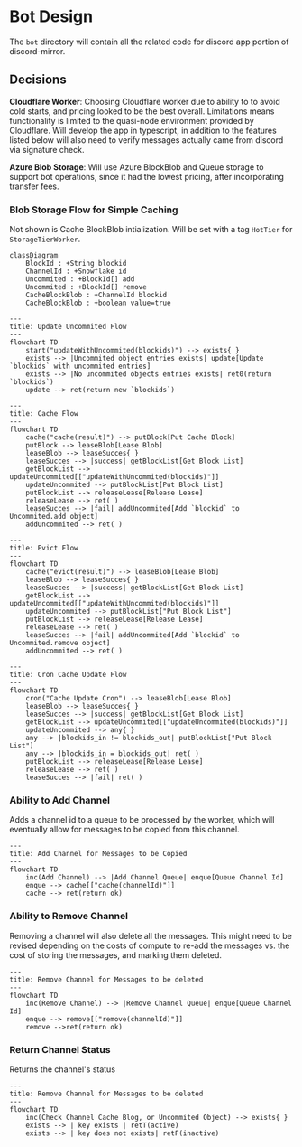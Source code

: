 # Bot Design

The `bot` directory will contain all the related code for discord app portion of discord-mirror.

## Decisions

**Cloudflare Worker**: Choosing Cloudflare worker due to ability to to avoid cold starts, and pricing looked to be the best overall. Limitations means functionality is limited to the quasi-node environment provided by Cloudflare. Will develop the app in typescript, in addition to the features listed below will also need to verify messages actually came from discord via signature check.

**Azure Blob Storage**: Will use Azure BlockBlob and Queue storage to support bot operations, since it had the lowest pricing, after incorporating transfer fees.

### Blob Storage Flow for Simple Caching

Not shown is Cache BlockBlob intialization. Will be set with a tag `HotTier` for `StorageTierWorker`.

```mermaid
classDiagram
    BlockId : +String blockid
    ChannelId : +Snowflake id
    Uncommited : +BlockId[] add
    Uncommited : +BlockId[] remove
    CacheBlockBlob : +ChannelId blockid
    CacheBlockBlob : +boolean value=true
```

```mermaid
---
title: Update Uncommited Flow
---
flowchart TD
    start("updateWithUncommited(blockids)") --> exists{ }
    exists --> |Uncommited object entries exists| update[Update `blockids` with uncommited entries]
    exists --> |No uncommited objects entries exists| ret0(return `blockids`)
    update --> ret(return new `blockids`)
```

```mermaid
---
title: Cache Flow
---
flowchart TD
    cache("cache(result)") --> putBlock[Put Cache Block]
    putBlock --> leaseBlob[Lease Blob]
    leaseBlob --> leaseSucces{ }
    leaseSucces --> |success| getBlockList[Get Block List]
    getBlockList --> updateUncommited[["updateWithUncommited(blockids)"]]
    updateUncommited --> putBlockList[Put Block List]
    putBlockList --> releaseLease[Release Lease]
    releaseLease --> ret( )
    leaseSucces --> |fail| addUncommited[Add `blockid` to Uncommited.add object]
    addUncommited --> ret( )
```

```mermaid
---
title: Evict Flow
---
flowchart TD
    cache("evict(result)") --> leaseBlob[Lease Blob]
    leaseBlob --> leaseSucces{ }
    leaseSucces --> |success| getBlockList[Get Block List]
    getBlockList --> updateUncommited[["updateWithUncommited(blockids)"]]
    updateUncommited --> putBlockList["Put Block List"]
    putBlockList --> releaseLease[Release Lease]
    releaseLease --> ret( )
    leaseSucces --> |fail| addUncommited[Add `blockid` to Uncommited.remove object]
    addUncommited --> ret( )
```

```mermaid
---
title: Cron Cache Update Flow
---
flowchart TD
    cron("Cache Update Cron") --> leaseBlob[Lease Blob]
    leaseBlob --> leaseSucces{ }
    leaseSucces --> |success| getBlockList[Get Block List]
    getBlockList --> updateUncommited[["updateUncommited(blockids)"]]
    updateUncommited --> any{ }
    any --> |blockids_in != blockids_out| putBlockList["Put Block List"]
    any --> |blockids_in = blockids_out| ret( )
    putBlockList --> releaseLease[Release Lease]
    releaseLease --> ret( )
    leaseSucces --> |fail| ret( )
```

### Ability to Add Channel

Adds a channel id to a queue to be processed by the worker, which will eventually allow for messages to be copied from this channel.

```mermaid
---
title: Add Channel for Messages to be Copied
---
flowchart TD
    inc(Add Channel) --> |Add Channel Queue| enque[Queue Channel Id]
    enque --> cache[["cache(channelId)"]]
    cache --> ret(return ok)
```

### Ability to Remove Channel

Removing a channel will also delete all the messages. This might need to be revised depending on the costs of compute to re-add the messages vs. the cost of storing the messages, and marking them deleted.

```mermaid
---
title: Remove Channel for Messages to be deleted
---
flowchart TD
    inc(Remove Channel) --> |Remove Channel Queue| enque[Queue Channel Id]
    enque --> remove[["remove(channelId)"]]
    remove -->ret(return ok)
```

### Return Channel Status

Returns the channel's status

```mermaid
---
title: Remove Channel for Messages to be deleted
---
flowchart TD
    inc(Check Channel Cache Blog, or Uncommited Object) --> exists{ }
    exists --> | key exists | retT(active)
    exists --> | key does not exists| retF(inactive)
```
